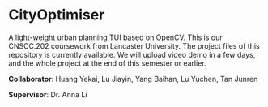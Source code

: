 # CityOptimiser

A light-weight urban planning TUI based on OpenCV.
This is our CNSCC.202 coursework from Lancaster University.
The project files of this repository is currently available.
We will upload video demo in a few days, and the whole project at the end of this semester or earlier.

**Collaborator**: Huang Yekai, Lu Jiayin, Yang Baihan, Lu Yuchen, Tan Junren

**Supervisor**: Dr. Anna Li
